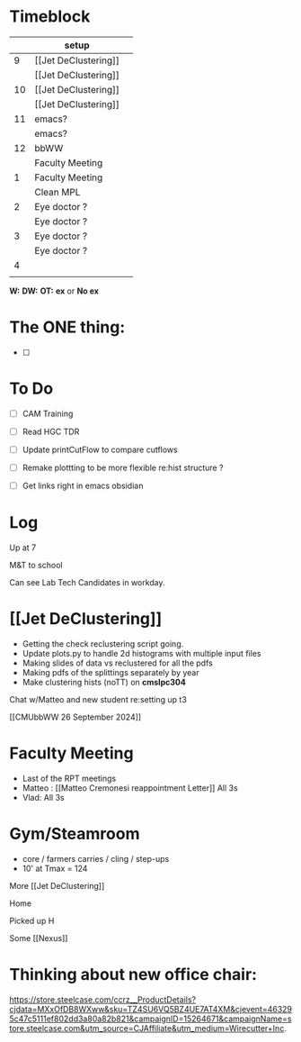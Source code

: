 # Timeblock

|     | setup                |     |
| --- | -------------------- | --- |
| 9   | [[Jet DeClustering]] |     |
|     | [[Jet DeClustering]] |     |
| 10  | [[Jet DeClustering]] |     |
|     | [[Jet DeClustering]] |     |
| 11  | emacs?               |     |
|     | emacs?               |     |
| 12  | bbWW                 |     |
|     | Faculty Meeting      |     |
| 1   | Faculty Meeting      |     |
|     | Clean MPL            |     |
| 2   | Eye doctor ?         |     |
|     | Eye doctor ?         |     |
| 3   | Eye doctor ?         |     |
|     | Eye doctor ?         |     |
| 4   |                      |     |
|     |                      |     |

**W:**
**DW:**
**OT:**
**ex** or **No ex**

# The ONE thing: 
- [ ] 


# To Do
- [ ] CAM Training
- [ ] Read HGC TDR
- [ ] Update printCutFlow to compare cutflows
- [ ]  Remake plottting to be more flexible re:hist structure ? 
- [ ] Get links right in emacs obsidian


# Log

Up at 7 

M&T to school

Can see Lab Tech Candidates in workday.
# [[Jet DeClustering]]
- Getting the check reclustering script going.
- Update plots.py to handle 2d histograms with multiple input files
- Making slides of data vs reclustered for all the pdfs
- Making pdfs of the splittings separately by year
- Make clustering hists (noTT) on **cmslpc304**

Chat w/Matteo and new student re:setting up t3


[[CMUbbWW 26 September 2024]]


# Faculty Meeting
- Last of the RPT meetings
- Matteo : [[Matteo Cremonesi reappointment Letter]]  All 3s
- Vlad: All 3s

# Gym/Steamroom
- core / farmers carries / cling / step-ups
- 10' at Tmax = 124

More [[Jet DeClustering]]

Home 

Picked up H

Some [[Nexus]]

# Thinking about new office chair:
https://store.steelcase.com/ccrz__ProductDetails?cjdata=MXxOfDB8WXww&sku=TZ4SU6VQ5BZ4UE7AT4XM&cjevent=463295c47c5111ef802dd3a80a82b821&campaignID=15264671&campaignName=store.steelcase.com&utm_source=CJAffiliate&utm_medium=Wirecutter+Inc.

